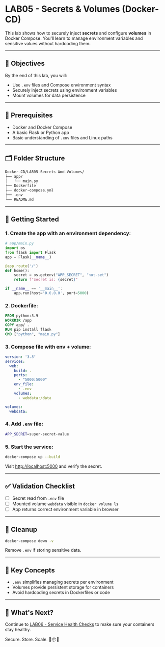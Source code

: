 # LAB05 - Secrets & Volumes (Docker-CD)

This lab shows how to securely inject **secrets** and configure **volumes** in Docker Compose. You'll learn to manage environment variables and sensitive values without hardcoding them.

---

## 🎯 Objectives

By the end of this lab, you will:
- Use `.env` files and Compose environment syntax
- Securely inject secrets using environment variables
- Mount volumes for data persistence

---

## 🧰 Prerequisites

- Docker and Docker Compose
- A basic Flask or Python app
- Basic understanding of `.env` files and Linux paths

---

## 🗂️ Folder Structure

```bash
Docker-CD/LAB05-Secrets-And-Volumes/
├── app/
│   └── main.py
├── Dockerfile
├── docker-compose.yml
├── .env
└── README.md
```

---

## 🚀 Getting Started

### 1. Create the app with an environment dependency:
```python
# app/main.py
import os
from flask import Flask
app = Flask(__name__)

@app.route('/')
def home():
    secret = os.getenv("APP_SECRET", "not-set")
    return f"Secret is: {secret}"

if __name__ == '__main__':
    app.run(host='0.0.0.0', port=5000)
```

### 2. Dockerfile:
```dockerfile
FROM python:3.9
WORKDIR /app
COPY app/ .
RUN pip install flask
CMD ["python", "main.py"]
```

### 3. Compose file with env + volume:
```yaml
version: '3.8'
services:
  web:
    build: .
    ports:
      - "5000:5000"
    env_file:
      - .env
    volumes:
      - webdata:/data

volumes:
  webdata:
```

### 4. Add `.env` file:
```bash
APP_SECRET=super-secret-value
```

### 5. Start the service:
```bash
docker-compose up --build
```

Visit [http://localhost:5000](http://localhost:5000) and verify the secret.

---

## ✅ Validation Checklist

- [ ] Secret read from `.env` file
- [ ] Mounted volume `webdata` visible in `docker volume ls`
- [ ] App returns correct environment variable in browser

---

## 🧹 Cleanup
```bash
docker-compose down -v
```
Remove `.env` if storing sensitive data.

---

## 🧠 Key Concepts

- `.env` simplifies managing secrets per environment
- Volumes provide persistent storage for containers
- Avoid hardcoding secrets in Dockerfiles or code

---

## 🔁 What's Next?
Continue to [LAB06 - Service Health Checks](../LAB06-Service-Health-Checks/) to make sure your containers stay healthy.

Secure. Store. Scale. 🔐📦🧪

